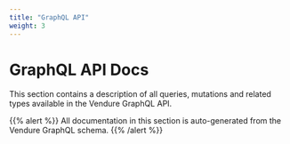 ```yaml
---
title: "GraphQL API"
weight: 3
---
```


# GraphQL API Docs

This section contains a description of all queries, mutations and related types available in the Vendure GraphQL API.

{{% alert %}}
All documentation in this section is auto-generated from the Vendure GraphQL schema.
{{% /alert %}}
